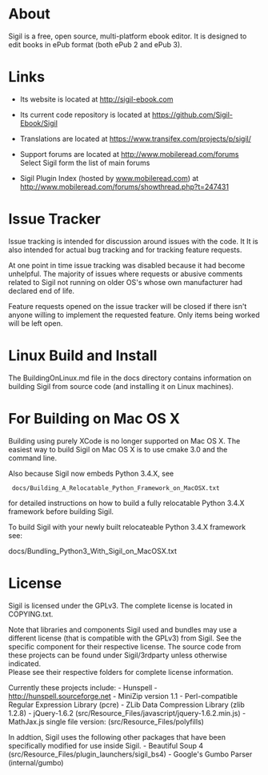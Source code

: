 About
=====

Sigil is a free, open source, multi-platform ebook editor.
It is designed to edit books in ePub format (both ePub 2 and ePub 3).


Links
=====

* Its website is located at http://sigil-ebook.com

* Its current code repository is located at https://github.com/Sigil-Ebook/Sigil

* Translations are located at https://www.transifex.com/projects/p/sigil/

* Support forums are located at http://www.mobileread.com/forums
    Select Sigil form the list of main forums

* Sigil Plugin Index (hosted by www.mobileread.com) at 
    http://www.mobileread.com/forums/showthread.php?t=247431


Issue Tracker
=============

Issue tracking is intended for discussion around issues with the code. It
It is also intended for actual bug tracking and for tracking feature requests.

At one point in time issue tracking was disabled because it had become
unhelpful. The majority of issues where requests or abusive comments related
to Sigil not running on older OS's whose own manufacturer had declared
end of life.

Feature requests opened on the issue tracker will be closed if there isn't
anyone willing to implement the requested feature. Only items being worked
will be left open.


Linux Build and Install
=======================

The BuildingOnLinux.md file in the docs directory contains information on building
Sigil from source code (and installing it on Linux machines).


For Building on Mac OS X
========================

Building using purely XCode is no longer supported on Mac OS X.  The easiest 
way to build Sigil on Mac OS X is to use cmake 3.0 and the command line.   

Also because Sigil now embeds Python 3.4.X, see  

     docs/Building_A_Relocatable_Python_Framework_on_MacOSX.txt

for detailed instructions on how to build a fully relocatable Python 3.4.X framework before
building Sigil.  

To build Sigil with your newly built relocateable Python 3.4.X framework see:

   docs/Bundling_Python3_With_Sigil_on_MacOSX.txt


License
=======

Sigil is licensed under the GPLv3. The complete license is located in
COPYING.txt.

Note that libraries and components Sigil used and bundles may use a different
license (that is compatible with the GPLv3) from Sigil. See the specific
component for their respective license.  The source code from these
projects can be found under Sigil/3rdparty unless otherwise indicated.  
Please see their respective folders for complete license information.

Currently these projects include:
    - Hunspell - http://hunspell.sourceforge.net
    - MiniZip version 1.1
    - Perl-compatible Regular Expression Library (pcre)
    - ZLib Data Compression Library (zlib 1.2.8)
    - jQuery-1.6.2 (src/Resource_Files/javascript/jquery-1.6.2.min.js)
    - MathJax.js single file version: (src/Resource_Files/polyfills)

In addtion, Sigil uses the following other packages that have been specifically
modified for use inside Sigil.
    - Beautiful Soup 4 (src/Resource_Files/plugin_launchers/sigil_bs4)
    - Google's Gumbo Parser (internal/gumbo)

